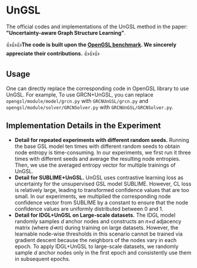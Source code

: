# UnGSL
The official codes and implementations of the UnGSL method in the paper: **"Uncertainty-aware Graph Structure Learning"**. 

:+1::+1::+1:**The code is built upon the [OpenGSL benchmark](https://github.com/OpenGSL/OpenGSL). We sincerely appreciate their contributions.** :+1::+1::+1:

## Usage
 One can directly replace the corresponding code in OpenGSL library to use UnGSL. For example, To use GRCN+UnGSL, you can replace `opengsl/module/model/grcn.py` with `GRCNUnGSL/grcn.py` and `opengsl/module/solver/GRCNSolver.py` with `GRCNUnGSL/GRCNSolver.py`.
## Implementation Details in the Experiment
- **Detail for repeated experiments with different random seeds.** Running the base GSL model ten times with different random seeds to obtain node entropy is time-consuming. In our experiments, we first run it three times with different seeds and average the resulting node entropies. Then, we use the averaged entropy vector for multiple trainings of UnGSL.
- **Detail for SUBLIME+UnGSL.** UnGSL uses contrastive learning loss as uncertainty for the unsupervised GSL model SUBLIME. However, CL loss is relatively large, leading to transformed confidence values that are too small. In our experiments, we multiplied the corresponding node confidence vector from SUBLIME by a constant to ensure that the node confidence values are uniformly distributed between 0 and 1.
- **Detail for IDGL+UnGSL on Large-scale datasets.** The IDGL model randomly samples *d* anchor nodes and constructs an *n×d* adjacency matrix (where *d≪n*) during training on large datasets. However, the learnable node-wise thresholds in this scenario cannot be trained via gradient descent because the neighbors of the nodes vary in each epoch. To apply IDGL+UnGSL to large-scale datasets, we randomly sample *d* anchor nodes only in the first epoch and consistently use them in subsequent epochs.

